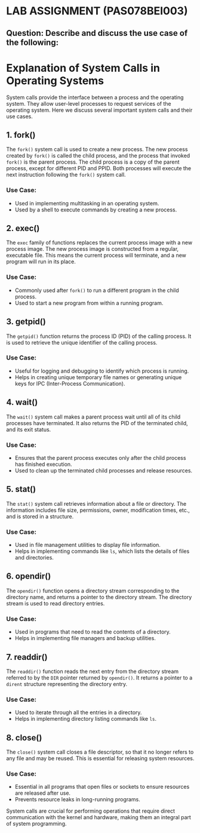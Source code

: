 # LAB ASSIGNMENT (PAS078BEI003)

## Question: Describe and discuss the use case of the following:

# Explanation of System Calls in Operating Systems

System calls provide the interface between a process and the operating system. They allow user-level processes to request services of the operating system. Here we discuss several important system calls and their use cases.

## 1. fork()
The `fork()` system call is used to create a new process. The new process created by `fork()` is called the child process, and the process that invoked `fork()` is the parent process. The child process is a copy of the parent process, except for different PID and PPID. Both processes will execute the next instruction following the `fork()` system call.

### Use Case:
- Used in implementing multitasking in an operating system.
- Used by a shell to execute commands by creating a new process.

## 2. exec()
The `exec` family of functions replaces the current process image with a new process image. The new process image is constructed from a regular, executable file. This means the current process will terminate, and a new program will run in its place.

### Use Case:
- Commonly used after `fork()` to run a different program in the child process.
- Used to start a new program from within a running program.

## 3. getpid()
The `getpid()` function returns the process ID (PID) of the calling process. It is used to retrieve the unique identifier of the calling process.

### Use Case:
- Useful for logging and debugging to identify which process is running.
- Helps in creating unique temporary file names or generating unique keys for IPC (Inter-Process Communication).

## 4. wait()
The `wait()` system call makes a parent process wait until all of its child processes have terminated. It also returns the PID of the terminated child, and its exit status.

### Use Case:
- Ensures that the parent process executes only after the child process has finished execution.
- Used to clean up the terminated child processes and release resources.

## 5. stat()
The `stat()` system call retrieves information about a file or directory. The information includes file size, permissions, owner, modification times, etc., and is stored in a structure.

### Use Case:
- Used in file management utilities to display file information.
- Helps in implementing commands like `ls`, which lists the details of files and directories.

## 6. opendir()
The `opendir()` function opens a directory stream corresponding to the directory name, and returns a pointer to the directory stream. The directory stream is used to read directory entries.

### Use Case:
- Used in programs that need to read the contents of a directory.
- Helps in implementing file managers and backup utilities.

## 7. readdir()
The `readdir()` function reads the next entry from the directory stream referred to by the `DIR` pointer returned by `opendir()`. It returns a pointer to a `dirent` structure representing the directory entry.

### Use Case:
- Used to iterate through all the entries in a directory.
- Helps in implementing directory listing commands like `ls`.

## 8. close()
The `close()` system call closes a file descriptor, so that it no longer refers to any file and may be reused. This is essential for releasing system resources.

### Use Case:
- Essential in all programs that open files or sockets to ensure resources are released after use.
- Prevents resource leaks in long-running programs.

System calls are crucial for performing operations that require direct communication with the kernel and hardware, making them an integral part of system programming.

